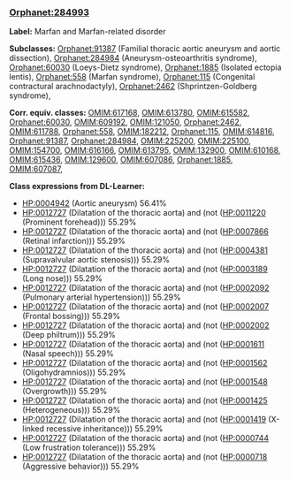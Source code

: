 
### [Orphanet:284993](http://www.orpha.net/ORDO/Orphanet_284993)
**Label:** Marfan and Marfan-related disorder

**Subclasses:** [Orphanet:91387](http://www.orpha.net/ORDO/Orphanet_91387) (Familial thoracic aortic aneurysm and aortic dissection), [Orphanet:284984](http://www.orpha.net/ORDO/Orphanet_284984) (Aneurysm-osteoarthritis syndrome), [Orphanet:60030](http://www.orpha.net/ORDO/Orphanet_60030) (Loeys-Dietz syndrome), [Orphanet:1885](http://www.orpha.net/ORDO/Orphanet_1885) (Isolated ectopia lentis), [Orphanet:558](http://www.orpha.net/ORDO/Orphanet_558) (Marfan syndrome), [Orphanet:115](http://www.orpha.net/ORDO/Orphanet_115) (Congenital contractural arachnodactyly), [Orphanet:2462](http://www.orpha.net/ORDO/Orphanet_2462) (Shprintzen-Goldberg syndrome), 

**Corr. equiv. classes:** [OMIM:617168](http://purl.obolibrary.org/obo/OMIM_617168), [OMIM:613780](http://purl.obolibrary.org/obo/OMIM_613780), [OMIM:615582](http://purl.obolibrary.org/obo/OMIM_615582), [Orphanet:60030](http://www.orpha.net/ORDO/Orphanet_60030), [OMIM:609192](http://purl.obolibrary.org/obo/OMIM_609192), [OMIM:121050](http://purl.obolibrary.org/obo/OMIM_121050), [Orphanet:2462](http://www.orpha.net/ORDO/Orphanet_2462), [OMIM:611788](http://purl.obolibrary.org/obo/OMIM_611788), [Orphanet:558](http://www.orpha.net/ORDO/Orphanet_558), [OMIM:182212](http://purl.obolibrary.org/obo/OMIM_182212), [Orphanet:115](http://www.orpha.net/ORDO/Orphanet_115), [OMIM:614816](http://purl.obolibrary.org/obo/OMIM_614816), [Orphanet:91387](http://www.orpha.net/ORDO/Orphanet_91387), [Orphanet:284984](http://www.orpha.net/ORDO/Orphanet_284984), [OMIM:225200](http://purl.obolibrary.org/obo/OMIM_225200), [OMIM:225100](http://purl.obolibrary.org/obo/OMIM_225100), [OMIM:154700](http://purl.obolibrary.org/obo/OMIM_154700), [OMIM:616166](http://purl.obolibrary.org/obo/OMIM_616166), [OMIM:613795](http://purl.obolibrary.org/obo/OMIM_613795), [OMIM:132900](http://purl.obolibrary.org/obo/OMIM_132900), [OMIM:610168](http://purl.obolibrary.org/obo/OMIM_610168), [OMIM:615436](http://purl.obolibrary.org/obo/OMIM_615436), [OMIM:129600](http://purl.obolibrary.org/obo/OMIM_129600), [OMIM:607086](http://purl.obolibrary.org/obo/OMIM_607086), [Orphanet:1885](http://www.orpha.net/ORDO/Orphanet_1885), [OMIM:607087](http://purl.obolibrary.org/obo/OMIM_607087), 

**Class expressions from DL-Learner:**

- [HP:0004942](http://purl.obolibrary.org/obo/HP_0004942) (Aortic aneurysm) 56.41%
- [HP:0012727](http://purl.obolibrary.org/obo/HP_0012727) (Dilatation of the thoracic aorta) and (not ([HP:0011220](http://purl.obolibrary.org/obo/HP_0011220) (Prominent forehead))) 55.29%
- [HP:0012727](http://purl.obolibrary.org/obo/HP_0012727) (Dilatation of the thoracic aorta) and (not ([HP:0007866](http://purl.obolibrary.org/obo/HP_0007866) (Retinal infarction))) 55.29%
- [HP:0012727](http://purl.obolibrary.org/obo/HP_0012727) (Dilatation of the thoracic aorta) and (not ([HP:0004381](http://purl.obolibrary.org/obo/HP_0004381) (Supravalvular aortic stenosis))) 55.29%
- [HP:0012727](http://purl.obolibrary.org/obo/HP_0012727) (Dilatation of the thoracic aorta) and (not ([HP:0003189](http://purl.obolibrary.org/obo/HP_0003189) (Long nose))) 55.29%
- [HP:0012727](http://purl.obolibrary.org/obo/HP_0012727) (Dilatation of the thoracic aorta) and (not ([HP:0002092](http://purl.obolibrary.org/obo/HP_0002092) (Pulmonary arterial hypertension))) 55.29%
- [HP:0012727](http://purl.obolibrary.org/obo/HP_0012727) (Dilatation of the thoracic aorta) and (not ([HP:0002007](http://purl.obolibrary.org/obo/HP_0002007) (Frontal bossing))) 55.29%
- [HP:0012727](http://purl.obolibrary.org/obo/HP_0012727) (Dilatation of the thoracic aorta) and (not ([HP:0002002](http://purl.obolibrary.org/obo/HP_0002002) (Deep philtrum))) 55.29%
- [HP:0012727](http://purl.obolibrary.org/obo/HP_0012727) (Dilatation of the thoracic aorta) and (not ([HP:0001611](http://purl.obolibrary.org/obo/HP_0001611) (Nasal speech))) 55.29%
- [HP:0012727](http://purl.obolibrary.org/obo/HP_0012727) (Dilatation of the thoracic aorta) and (not ([HP:0001562](http://purl.obolibrary.org/obo/HP_0001562) (Oligohydramnios))) 55.29%
- [HP:0012727](http://purl.obolibrary.org/obo/HP_0012727) (Dilatation of the thoracic aorta) and (not ([HP:0001548](http://purl.obolibrary.org/obo/HP_0001548) (Overgrowth))) 55.29%
- [HP:0012727](http://purl.obolibrary.org/obo/HP_0012727) (Dilatation of the thoracic aorta) and (not ([HP:0001425](http://purl.obolibrary.org/obo/HP_0001425) (Heterogeneous))) 55.29%
- [HP:0012727](http://purl.obolibrary.org/obo/HP_0012727) (Dilatation of the thoracic aorta) and (not ([HP:0001419](http://purl.obolibrary.org/obo/HP_0001419) (X-linked recessive inheritance))) 55.29%
- [HP:0012727](http://purl.obolibrary.org/obo/HP_0012727) (Dilatation of the thoracic aorta) and (not ([HP:0000744](http://purl.obolibrary.org/obo/HP_0000744) (Low frustration tolerance))) 55.29%
- [HP:0012727](http://purl.obolibrary.org/obo/HP_0012727) (Dilatation of the thoracic aorta) and (not ([HP:0000718](http://purl.obolibrary.org/obo/HP_0000718) (Aggressive behavior))) 55.29%


